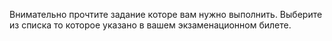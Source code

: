 Внимательно прочтите задание которе вам нужно выполнить.
Выберите из списка то которое указано в вашем экзаменационном билете.
